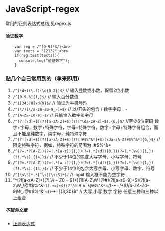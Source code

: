 # JavaScript-regex

常用的正则表达式总结,见regex.js

#### 验证数字
```
    var reg = /^[0-9]*$/;<br>
    var texts = "12132";<br>
    if(reg.test(texts)){
      console.log("验证数字");
    }
```

### 贴几个自己常用到的（拿来即用）

1. `/^(\d+)(\.?)(\d{0,2})$/`   // 输入整数或小数，保留2位小数
2. `/^[0-9.%]{1,}$/`  // 输入百分数值
3. `/^1[34578]\d{9}$/`  // 验证为手机号码
4. `/^(\/)[\/a-zA-Z0-9_-]+$/`  // 以/开头的包含 / 数字字母 _ -
5. `/^[A-Za-z0-9]+$/`  // 只能输入数字和字母
6. `/^(?![\d]+$)(?![a-zA-Z]+$)(?![^\da-zA-Z]+$).{6,}$/` //至少6位密码 数字+字母，数字+特殊字符，字母+特殊字符，数字+字母+特殊字符组合，而且不能是纯数字，纯字母，纯特殊字符
7. `/^(?![\d]+$)(?![a-zA-Z]+$)(?![!#$%^&*]+$)[\da-zA-Z!#$%^&*]{6,}$/` // 限定特殊字符，例如，特殊字符的范围为 !#$%^&* 
8. `/^(?=.*?[A-Z])(?=(.*[a-z]){1,})(?=(.*[\d]){0,})(?=(.*[\w]){1,})(?!.*\s).{14,}$/` // 不少于14位的包含大写字母、小写字母、符号
9. `/^(?=.*?[A-Z])(?=(.*[a-z]){1,})(?=(.*[\d]){1,})(?=(.*[\w]){1,})(?!.*\s).{14,}$/` // 不少于14位的包含大写字母、小写字母、数字、符号
10. `/^[\s\S]*.*[^\s][\s\S]*$/` // input 输入框不能为空字符
11. "^(?![a-zA-Z]+$)(?![A-Z0-9]+$)(?![A-Z\W !@#$%^&*`~()-+=]+$)(?![a-z0-9]+$)(?![a-z\W_!@#$%^&*`~()-+=]+$)(?![0-9\W_!@#$%^&*`~()-+=]+$)[a-zA-Z0-9\W_!@#$%^&*`~()-+=]{3,30}$" // 大写 小写 数字 字符 任意三种和三种以上组合

##### 不错的文章
- [正则表达式](https://juejin.im/post/5b5db5b8e51d4519155720d2)
